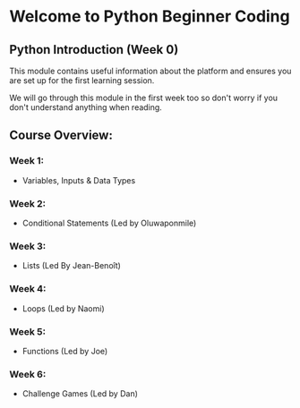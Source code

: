 # Welcome to Python Beginner Coding

## Python Introduction (Week 0)
This module contains useful information about the platform and ensures you are set up for the first learning session.

We will go through this module in the first week too so don't worry if you don't understand anything when reading.

## Course Overview:
### Week 1:
* Variables, Inputs & Data Types

### Week 2:
* Conditional Statements (Led by Oluwaponmile)

### Week 3:
* Lists (Led By Jean-Benoît)

### Week 4:
* Loops (Led by Naomi)

### Week 5:
* Functions (Led by Joe)

### Week 6:
* Challenge Games (Led by Dan)
